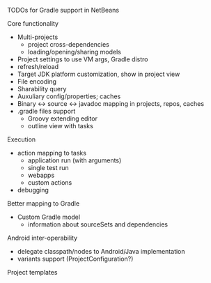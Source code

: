 TODOs for Gradle support in NetBeans

Core functionality

- Multi-projects
    - project cross-dependencies
    - loading/opening/sharing models
- Project settings to use VM args, Gradle distro
- refresh/reload
- Target JDK platform customization, show in project view
- File encoding
- Sharability query
- Auxuliary config/properties; caches
- Binary <-> source <-> javadoc mapping in projects, repos, caches
- .gradle files support
    - Groovy extending editor 
    - outline view with tasks

Execution

- action mapping to tasks
    - application run (with arguments)
    - single test run
    - webapps
    - custom actions
- debugging

Better mapping to Gradle

- Custom Gradle model
    - information about sourceSets and dependencies

Android inter-operability

- delegate classpath/nodes to Android/Java implementation
- variants support (ProjectConfiguration?)


Project templates